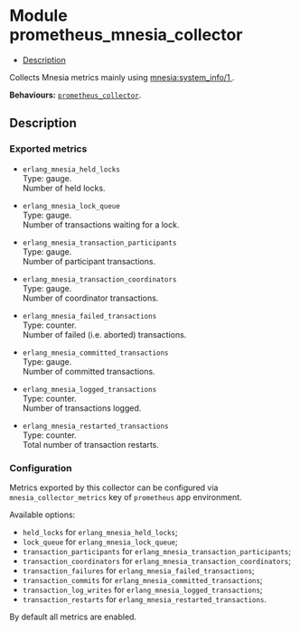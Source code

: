 

# Module prometheus_mnesia_collector #
* [Description](#description)

Collects Mnesia metrics mainly using
[
mnesia:system_info/1
](http://erlang.org/doc/man/mnesia.md#system_info-1).

__Behaviours:__ [`prometheus_collector`](prometheus_collector.md).

<a name="description"></a>

## Description ##


### <a name="Exported_metrics">Exported metrics</a> ###


* `erlang_mnesia_held_locks`<br />
Type: gauge.<br />
Number of held locks.

* `erlang_mnesia_lock_queue`<br />
Type: gauge.<br />
Number of transactions waiting for a lock.

* `erlang_mnesia_transaction_participants`<br />
Type: gauge.<br />
Number of participant transactions.

* `erlang_mnesia_transaction_coordinators`<br />
Type: gauge.<br />
Number of coordinator transactions.

* `erlang_mnesia_failed_transactions`<br />
Type: counter.<br />
Number of failed (i.e. aborted) transactions.

* `erlang_mnesia_committed_transactions`<br />
Type: gauge.<br />
Number of committed transactions.

* `erlang_mnesia_logged_transactions`<br />
Type: counter.<br />
Number of transactions logged.

* `erlang_mnesia_restarted_transactions`<br />
Type: counter.<br />
Total number of transaction restarts.



### <a name="Configuration">Configuration</a> ###

Metrics exported by this collector can be configured via
`mnesia_collector_metrics` key of `prometheus` app environment.

Available options:
- `held_locks` for `erlang_mnesia_held_locks`;
- `lock_queue` for `erlang_mnesia_lock_queue`;
- `transaction_participants` for `erlang_mnesia_transaction_participants`;
- `transaction_coordinators` for `erlang_mnesia_transaction_coordinators`;
- `transaction_failures` for `erlang_mnesia_failed_transactions`;
- `transaction_commits` for `erlang_mnesia_committed_transactions`;
- `transaction_log_writes` for `erlang_mnesia_logged_transactions`;
- `transaction_restarts` for `erlang_mnesia_restarted_transactions`.

By default all metrics are enabled.

